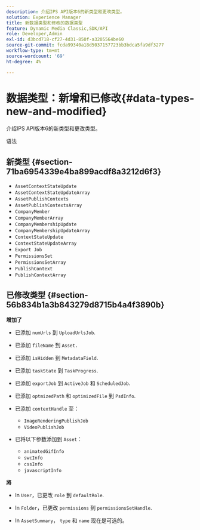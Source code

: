 ```yaml
---
description: 介绍IPS API版本6的新类型和更改类型。
solution: Experience Manager
title: 新数据类型和修改的数据类型
feature: Dynamic Media Classic,SDK/API
role: Developer,Admin
exl-id: d3bcd718-cf27-4d31-850f-a3205564be60
source-git-commit: fcda99340a18d5037157723bb3bdca5fa9df3277
workflow-type: tm+mt
source-wordcount: '69'
ht-degree: 4%

---
```


# 数据类型：新增和已修改{#data-types-new-and-modified}

介绍IPS API版本6的新类型和更改类型。

语法

## 新类型 {#section-71ba6954339e4ba899acdf8a3212d6f3}

* `AssetContextStateUpdate`
* `AssetContextStateUpdateArray`
* `AssetPublishContexts`
* `AssetPublishContextsArray`
* `CompanyMember`
* `CompanyMemberArray`
* `CompanyMembershipUpdate`
* `CompanyMembershipUpdateArray`
* `ContextStateUpdate`
* `ContextStateUpdateArray`
* `Export Job`
* `PermissionsSet`
* `PermissionsSetArray`
* `PublishContext`
* `PublishContextArray`

## 已修改类型 {#section-56b834b1a3b843279d8715b4a4f3890b}

**增加了**

* 已添加 `numUrls` 到 `UploadUrlsJob`.

* 已添加 `fileName` 到 `Asset.`

* 已添加 `isHidden` 到 `MetadataField`.

* 已添加 `taskState` 到 `TaskProgress`.

* 已添加 `exportJob` 到 `ActiveJob` 和 `ScheduledJob`.

* 已添加 `optmizedPath` 和 `optimizedFile` 到 `PsdInfo`.

* 已添加 `contextHandle` 至：

   * `ImageRenderingPublishJob`
   * `VideoPublishJob`

* 已将以下参数添加到 `Asset`：

   * `animatedGifInfo`
   * `swcInfo`
   * `cssInfo`
   * `javascriptInfo`

**將**

* In `User`，已更改 `role` 到 `defaultRole`.

* In `Folder`，已更改 `permissions` 到 `permissionsSetHandle`.

* In `AssetSummary`， `type` 和 `name` 现在是可选的。

